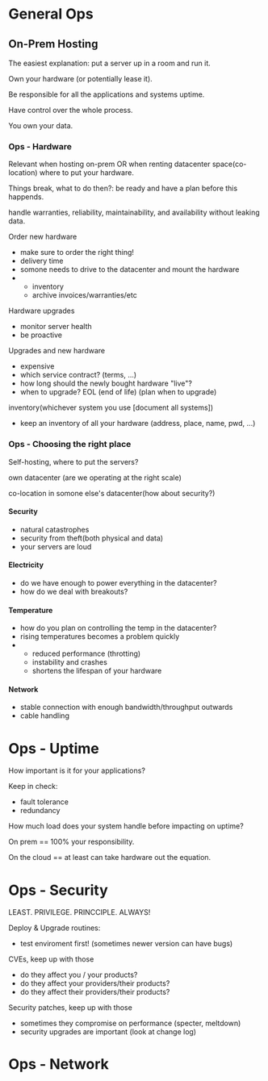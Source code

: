 # General Ops

## On-Prem Hosting

The easiest explanation: put a server up in a room and run it.

Own your hardware (or potentially lease it).

Be responsible for all the applications and systems uptime.

Have control over the whole process.

You own your data.


### Ops - Hardware

Relevant when hosting on-prem OR when renting datacenter space(co-location) where to put your hardware.

Things break, what to do then?: be ready and have a plan before this happends.

handle warranties, reliability, maintainability, and availability without leaking data.

Order new hardware
- make sure to order the right thing!
- delivery time
- somone needs to drive to the datacenter and mount the hardware
- - inventory
  - archive invoices/warranties/etc

Hardware upgrades
- monitor server health
- be proactive

Upgrades and new hardware
- expensive
- which service contract? (terms, ...)
- how long should the newly bought hardware "live"?
- when to upgrade? EOL (end of life) (plan when to upgrade)

inventory(whichever system you use [document all systems])
- keep an inventory of all your hardware (address, place, name, pwd, ...)

### Ops - Choosing the right place

Self-hosting, where to put the servers?

own datacenter (are we operating at the right scale)

co-location in somone else's datacenter(how about security?)

#### Security
- natural catastrophes
- security from theft(both physical and data)
- your servers are loud

#### Electricity
- do we have enough to power everything in the datacenter?
- how do we deal with breakouts?

#### Temperature
- how do you plan on controlling the temp in the datacenter?
- rising temperatures becomes a problem quickly
- - reduced performance (throtting)
  - instability and crashes
  - shortens the lifespan of your hardware

#### Network
- stable connection with enough bandwidth/throughput outwards
- cable handling


# Ops - Uptime

How important is it for your applications?

Keep in check:
- fault tolerance
- redundancy

How much load does your system handle before impacting on uptime?

On prem == 100% your responsibility.

On the cloud == at least can take hardware out the equation.

# Ops - Security

LEAST. PRIVILEGE. PRINCCIPLE. ALWAYS!

Deploy & Upgrade routines:
- test enviroment first! (sometimes newer version can have bugs)

CVEs, keep up with those
- do they affect you / your products?
- do they affect your providers/their products?
- do they affect their providers/their products?

Security patches, keep up with those
- sometimes they compromise on performance (specter, meltdown)
- security upgrades are important (look at change log)

# Ops - Network

